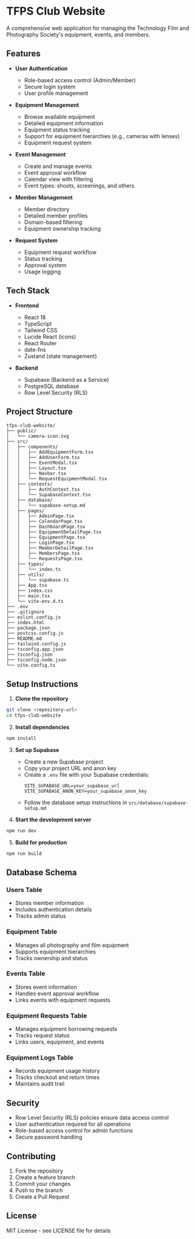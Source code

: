 # TFPS Club Website

A comprehensive web application for managing the Technology Film and Photography Society's equipment, events, and members.

## Features

- **User Authentication**
  - Role-based access control (Admin/Member)
  - Secure login system
  - User profile management

- **Equipment Management**
  - Browse available equipment
  - Detailed equipment information
  - Equipment status tracking
  - Support for equipment hierarchies (e.g., cameras with lenses)
  - Equipment request system

- **Event Management**
  - Create and manage events
  - Event approval workflow
  - Calendar view with filtering
  - Event types: shoots, screenings, and others

- **Member Management**
  - Member directory
  - Detailed member profiles
  - Domain-based filtering
  - Equipment ownership tracking

- **Request System**
  - Equipment request workflow
  - Status tracking
  - Approval system
  - Usage logging

## Tech Stack

- **Frontend**
  - React 18
  - TypeScript
  - Tailwind CSS
  - Lucide React (icons)
  - React Router
  - date-fns
  - Zustand (state management)

- **Backend**
  - Supabase (Backend as a Service)
  - PostgreSQL database
  - Row Level Security (RLS)

## Project Structure

```
tfps-club-website/
├── public/
│   └── camera-icon.svg
├── src/
│   ├── components/
│   │   ├── AddEquipmentForm.tsx
│   │   ├── AddUserForm.tsx
│   │   ├── EventModal.tsx
│   │   ├── Layout.tsx
│   │   ├── Navbar.tsx
│   │   └── RequestEquipmentModal.tsx
│   ├── contexts/
│   │   ├── AuthContext.tsx
│   │   └── SupabaseContext.tsx
│   ├── database/
│   │   └── supabase-setup.md
│   ├── pages/
│   │   ├── AdminPage.tsx
│   │   ├── CalendarPage.tsx
│   │   ├── DashboardPage.tsx
│   │   ├── EquipmentDetailPage.tsx
│   │   ├── EquipmentPage.tsx
│   │   ├── LoginPage.tsx
│   │   ├── MemberDetailPage.tsx
│   │   ├── MembersPage.tsx
│   │   └── RequestsPage.tsx
│   ├── types/
│   │   └── index.ts
│   ├── utils/
│   │   └── supabase.ts
│   ├── App.tsx
│   ├── index.css
│   ├── main.tsx
│   └── vite-env.d.ts
├── .env
├── .gitignore
├── eslint.config.js
├── index.html
├── package.json
├── postcss.config.js
├── README.md
├── tailwind.config.js
├── tsconfig.app.json
├── tsconfig.json
├── tsconfig.node.json
└── vite.config.ts
```

## Setup Instructions

1. **Clone the repository**
```bash
git clone <repository-url>
cd tfps-club-website
```

2. **Install dependencies**
```bash
npm install
```

3. **Set up Supabase**
   - Create a new Supabase project
   - Copy your project URL and anon key
   - Create a `.env` file with your Supabase credentials:
     ```
     VITE_SUPABASE_URL=your_supabase_url
     VITE_SUPABASE_ANON_KEY=your_supabase_anon_key
     ```
   - Follow the database setup instructions in `src/database/supabase-setup.md`

4. **Start the development server**
```bash
npm run dev
```

5. **Build for production**
```bash
npm run build
```

## Database Schema

### Users Table
- Stores member information
- Includes authentication details
- Tracks admin status

### Equipment Table
- Manages all photography and film equipment
- Supports equipment hierarchies
- Tracks ownership and status

### Events Table
- Stores event information
- Handles event approval workflow
- Links events with equipment requests

### Equipment Requests Table
- Manages equipment borrowing requests
- Tracks request status
- Links users, equipment, and events

### Equipment Logs Table
- Records equipment usage history
- Tracks checkout and return times
- Maintains audit trail

## Security

- Row Level Security (RLS) policies ensure data access control
- User authentication required for all operations
- Role-based access control for admin functions
- Secure password handling

## Contributing

1. Fork the repository
2. Create a feature branch
3. Commit your changes
4. Push to the branch
5. Create a Pull Request

## License

MIT License - see LICENSE file for details
